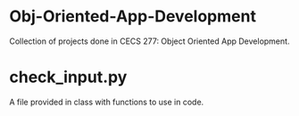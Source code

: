 # Obj-Oriented-App-Development
Collection of projects done in CECS 277: Object Oriented App Development.

# check_input.py
A file provided in class with functions to use in code.
